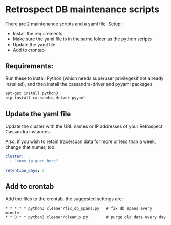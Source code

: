 # Retrospect DB maintenance scripts

There are 2 maintenance scripts and a yaml file. Setup:

- Install the requirements
- Make sure the yaml file is in the same folder as the python scripts
- Update the yaml file
- Add to crontab

## Requirements:

Run these to install Python (which needs superuser privilegesif not already installed), and then install the cassandra-driver and pyyaml packages.

```sh
apt-get install python3
pip install cassandra-driver pyyaml
```

## Update the yaml file

Update the cluster with the URL names or IP addresses of your Retrospect Cassandra instances.

Also, if you wish to retain trace/span data for more or less than a week, change that numer, too.

```yml
cluster:
  - "some.ip.goes.here"

retention_days: 7
```

## Add to crontab

Add the files to the crontab. the suggested settings are:

```
* * * * * python3 cleaner/fix_db_spans.py   # fix db spans every minute
* * 0 * * python3 cleaner/cleanup.py        # purge old data every day
```

